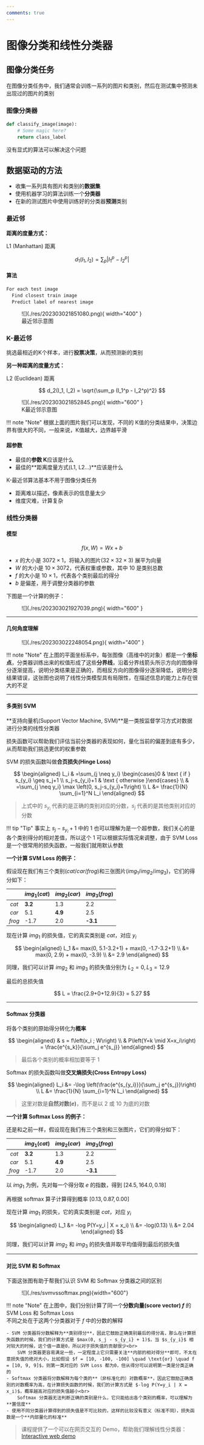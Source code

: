 ```yaml
---
comments: true
---
```


# 图像分类和线性分类器

## 图像分类任务

在图像分类任务中，我们通常会训练一系列的图片和类别，然后在测试集中预测未出现过的图片的类别

### 图像分类器

```python
def classify_image(image):
	# Some magic here?
	return class_label
```

没有显式的算法可以解决这个问题

## 数据驱动的方法

- 收集一系列具有图片和类别的**数据集**
- 使用机器学习的算法训练一个**分类器**
- 在新的测试图片中使用训练好的分类器**预测**类别

### 最近邻

**距离的度量方式：**

L1 (Manhattan) 距离

$$
d_1(I_1, I_2) = \sum_p | I_1^p - I_2^p |
$$

#### 算法

```python
For each test image
  Find closest train image
  Predict label of nearest image
```

<figure markdown>
  ![](./res/202303021851080.png){ width="400" }
  <figcaption>最近邻示意图</figcaption>
</figure>

### K-最近邻

挑选最相近的K个样本，进行**投票决策**，从而预测新的类别

**另一种距离的度量方式：**

L2 (Euclidean) 距离

$$
d_2(I_1, I_2) = \sqrt{\sum_p (I_1^p - I_2^p)^2}
$$

<figure markdown>
  ![](./res/202303021852845.png){ width="600" }
  <figcaption>K最近邻示意图</figcaption>
</figure>

!!! note "Note"
    根据上面的图片我们可以发现，不同的 K值的分类结果中，决策边界有很大的不同，一般来说，K值越大，边界越平滑

#### 超参数

- 最佳的**参数 K**应该是什么
- 最佳的**距离度量方式(L1, L2...)**应该是什么

K-最近邻算法基本不用于图像分类任务

- 距离难以描述，像素表示的信息量太少
- 维度灾难，计算复杂

### 线性分类器

#### 模型

$$
f(x, W) = Wx + b
$$

- $x$ 的大小是 $3072 \times 1$，将输入的图片($32 \times 32 \times 3$) 展平为向量
- $W$ 的大小是 $10 \times 3072$，代表权重或参数，其中 $10$ 是类别总数
- $f$ 的大小是 $10 \times 1$，代表各个类别最后的得分
- $b$ 是偏差，用于调整分类器的参数

下图是一个计算的例子：

<figure markdown>
  ![](./res/202303021927039.png){ width="600" }
</figure>

---

#### 几何角度理解

<figure markdown>
  ![](./res/202303022248054.png){ width="400" }
</figure>

!!! note "Note"
    在上图的平面坐标系中，每张图像（高维中的对象）都是一个**坐标点**，分类器训练出来的权值形成了这些**分界线**，沿着分界线箭头所示方向的图像得分逐渐提高，说明分类结果是正确的，而相反方向的图像得分逐渐降低，说明分类结果错误，这张图也说明了线性分类模型具有局限性，在描述信息的能力上存在很大的不足

---

#### 多类别 SVM

**支持向量机(Support Vector Machine, SVM)**是一类按监督学习方式对数据进行分类的线性分类器

损失函数可以帮助我们评估当前分类器的表现如何，量化当前的偏差到底有多少，从而帮助我们挑选更优的权重参数

SVM 的损失函数叫做**合页损失(Hinge Loss)**

$$
\begin{aligned}
L_i & =\sum_{j \neq y_i} \begin{cases}0 & \text { if } s_{y_i} \geq s_j+1 \\
s_j-s_{y_i}+1 & \text { otherwise }\end{cases} \\
& =\sum_{j \neq y_i} \max \left(0, s_j-s_{y_i}+1\right) \\
L &= \frac{1}{N} \sum_{i=1}^N L_i
\end{aligned}
$$

> 上式中的 $s_{y_{i}}$ 代表的是正确的类别对应的分数，$s_j$ 代表的是其他类别对应的分数

!!! tip "Tip"
    事实上 $s_j - s_{y_i} +1$ 中的 $1$ 也可以理解为是一个超参数，我们关心的是各个类别得分的相对差值，所以这个 $1$ 可以根据实际情况来调整，由于 SVM Loss 是一个很常用的损失函数，一般我们就用默认参数

**一个计算 SVM Loss 的例子：**

假设现在我们有三个类别$(cat/car/frog)$和三张图片$(img_1/img_2/img_3)$，它们的得分如下：

<div style="text-align: center" markdown="1">

| | $img_1(cat)$ | $img_2(car)$ | $img_3(frog)$ |
| :---: | :--- | :--- | :--- |
| $cat$ | **3.2** | 1.3 | 2.2 |
| $car$ | 5.1 | **4.9** | 2.5 |
| $frog$ | -1.7 | 2.0 | **-3.1** |

</div>

现在计算 $img_1$ 的损失值，它的真实类别是 $cat$，对应 $y_i$

$$
\begin{aligned}
L_1 &= max(0, 5.1-3.2+1) + max(0, -1.7-3.2+1) \\
&= max(0, 2.9) + max(0, -3.9) \\
&= 2.9
\end{aligned}
$$

同理，我们可以计算 $img_2$ 和 $img_3$ 的损失值分别为 $L_2 =0, L_3 = 12.9$

最后的总损失值

$$
L = \frac{2.9+0+12.9}{3} = 5.27
$$

---

#### Softmax 分类器

将各个类别的原始得分转化为**概率**

$$
\begin{aligned}
& s = f\left(x_i ; W\right) \\
& P\left(Y=k \mid X=x_i\right) = \frac{e^{s_k}}{\sum_j e^{s_j}}
\end{aligned}
$$

> 最后各个类别的概率相加要等于 1

Softmax 的损失函数叫做**交叉熵损失(Cross Entropy Loss)**

$$
\begin{aligned}
L_i &= -\log \left(\frac{e^{s_{y_i}}}{\sum_j e^{s_j}}\right) \\
L &= \frac{1}{N} \sum_{i=1}^N L_i
\end{aligned}
$$

> 这里对数是**自然对数$(e)$**，而不是以 $2$ 或 $10$ 为底的对数

**一个计算 Softmax Loss 的例子：**

还是和之前一样，假设现在我们有三个类别和三张图片，它们的得分如下：

<div style="text-align: center" markdown="1">

| | $img_1(cat)$ | $img_2(car)$ | $img_3(frog)$ |
| :---: | :--- | :--- | :--- |
| $cat$ | **3.2** | 1.3 | 2.2 |
| $car$ | 5.1 | **4.9** | 2.5 |
| $frog$ | -1.7 | 2.0 | **-3.1** |

</div>

以 $img_1$ 为例，先对每一个得分取 $e$ 的指数，得到 $[24.5, 164.0, 0.18]$

再根据 softmax 算子计算得到概率 $[0.13, 0.87, 0.00]$

现在计算 $img_1$ 的损失，它的真实类别是 $cat$，对应 $y_i$

$$
\begin{aligned}
L_1 &= -log P(Y=y_i | X = x_i) \\
&= -log(0.13) \\
&= 2.04
\end{aligned}
$$

同理，我们可以计算 $img_2$ 和 $img_3$ 的损失值并取平均值得到最后的损失值

--- 

#### 对比 SVM 和 Softmax

下面这张图有助于帮我们认识 SVM 和 Softmax 分类器之间的区别

<figure markdown>
![](./res/svmvssoftmax.png){width="600"}
<figcaption></figcaption>
</figure>

!!! note "Note"
    在上图中，我们分别计算了同一个**分数向量(score vector) $f$** 的 SVM Loss 和 Softmax Loss<br>
    不同之处在于这两个分类器对于 $f$ 中的分数的解释

    - SVM 分类器将分数解释为**类别得分**，因此它鼓励正确类别最后的得分高，那么在计算损失函数的时候，我们的计算方式是 $max(0, s_j - s_{y_i} + 1)$，当 $s_{y_i}$ 相对较大的时候，这个值一直是0，所以对于损失值的贡献很少<br>
        SVM 分类器更容易满足一些，一定程度上它只需要关注**内部的相对得分**即可，不太在意损失值的绝对大小，比如假设 $f = [10, -100, -100] \quad \text{or} \quad f = [10, 9, 9]$，则第一类对应的 SVM Loss 都为0，但从得分可以说明第一类是分类正确的
    - Softmax 分类器将分数解释为每个类的**（非标准化的）对数概率**，因此它鼓励正确类别的对数概率为高，在计算损失函数的时候，我们的计算方式是 $-log P(Y=y_i | X = x_i)$，概率越高对应的损失值越小<br>
        Softmax 分类器无法判断正确的类别是什么，它只能给出各个类别的概率，可以理解为**置信度**
    - 使用不同分类器计算得到的损失值是不可比较的，这样的比较没有意义（标准不同），损失函数是一个**内部量化的标准**

> 课程提供了一个可以在网页交互的 Demo，帮助我们理解线性分类器：[Interactive web demo](http://vision.stanford.edu/teaching/cs231n-demos/linear-classify/)

